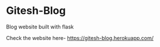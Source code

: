 # Gitesh-Blog
Blog website built with flask

Check the website here-
https://gitesh-blog.herokuapp.com/
